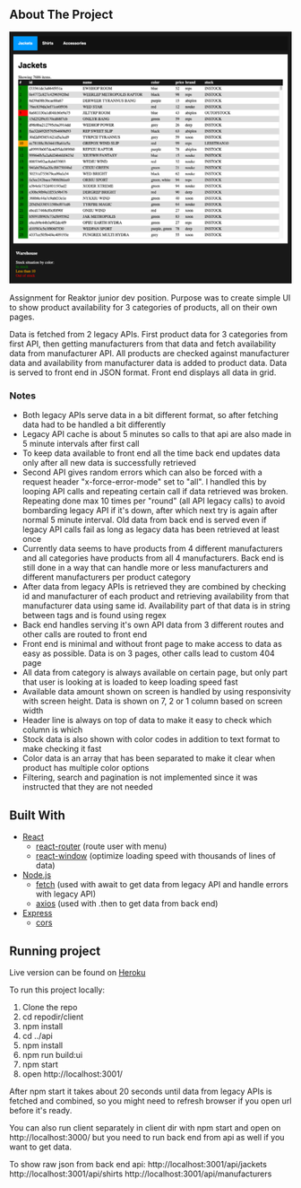 <!-- ABOUT THE PROJECT -->
## About The Project

![Screen Shot](https://github.com/rasmusjaa/warehouse-reaktor/blob/main/warehouse-screenshot.png)

Assignment for Reaktor junior dev position. Purpose was to create simple UI to show product availability for 3 categories of products, all on their own pages.

Data is fetched from 2 legacy APIs. First product data for 3 categories from first API, then getting manufacturers from that data and fetch availability data from manufacturer API. All products are checked against manufacturer data and availability from manufacturer data is added to product data. Data is served to front end in JSON format. Front end displays all data in grid.

### Notes
* Both legacy APIs serve data in a bit different format, so after fetching data had to be handled a bit differently
* Legacy API cache is about 5 minutes so calls to that api are also made in 5 minute intervals after first call
* To keep data available to front end all the time back end updates data only after all new data is successfully retrieved
* Second API gives random errors which can also be forced with a request header "x-force-error-mode" set to "all". I handled this by looping API calls and repeating certain call if data retrieved was broken. Repeating done max 10 times per "round" (all API legacy calls) to avoid bombarding legacy API if it's down, after which next try is again after normal 5 minute interval. Old data from back end is served even if legacy API calls fail as long as legacy data has been retrieved at least once
* Currently data seems to have products from 4 different manufacturers and all categories have products from all 4 manufacturers. Back end is still done in a way that can handle more or less manufacturers and different manufacturers per product category
* After data from legacy APIs is retrieved they are combined by checking id and manufacturer of each product and retrieving availability from that manufacturer data using same id. Availability part of that data is in string between tags and is found using regex
* Back end handles serving it's own API data from 3 different routes and other calls are routed to front end
* Front end is minimal and without front page to make access to data as easy as possible. Data is on 3 pages, other calls lead to custom 404 page
* All data from category is always available on certain page, but only part that user is looking at is loaded to keep loading speed fast
* Available data amount shown on screen is handled by using responsivity with screen height. Data is shown on 7, 2 or 1 column based on screen width
* Header line is always on top of data to make it easy to check which column is which
* Stock data is also shown with color codes in addition to text format to make checking it fast
* Color data is an array that has been separated to make it clear when product has multiple color options
* Filtering, search and pagination is not implemented since it was instructed that they are not needed

## Built With
* [React](https://reactjs.org/)
  * [react-router](https://reactrouter.com/) (route user with menu)
  * [react-window](https://github.com/bvaughn/react-window) (optimize loading speed with thousands of lines of data)
* [Node.js](https://nodejs.org/en/)
  * [fetch](https://www.npmjs.com/package/node-fetch) (used with await to get data from legacy API and handle errors with legacy API)
  * [axios](https://github.com/axios/axios) (used with .then to get data from back end)
* [Express](https://expressjs.com/)
  * [cors](https://expressjs.com/en/resources/middleware/cors.html)


## Running project

Live version can be found on [Heroku](https://rj-warehouse.herokuapp.com/)

To run this project locally:
1. Clone the repo
2. cd repodir/client
3. npm install
4. cd ../api
5. npm install
6. npm run build:ui
7. npm start
8. open http://localhost:3001/

After npm start it takes about 20 seconds until data from legacy APIs is fetched and combined, so you might need to refresh browser if you open url before it's ready.

You can also run client separately in client dir with npm start and open on http://localhost:3000/ but you need to run back end from api as well if you want to get data.

To show raw json from back end api:
http://localhost:3001/api/jackets
http://localhost:3001/api/shirts
http://localhost:3001/api/manufacturers
